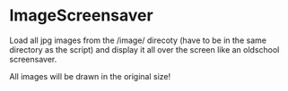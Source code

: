 ﻿# ImageScreensaver

Load all jpg images from the /image/ direcoty (have to be in the same directory as the script) and display it all over the screen like an oldschool screensaver.

All images will be drawn in the original size!
